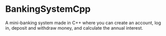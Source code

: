 # BankingSystemCpp

A mini-banking system made in C++ where you can create an account, log in, deposit and withdraw money, and calculate the annual interest.
